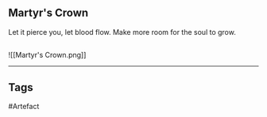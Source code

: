 ## Martyr's Crown
Let it pierce you, let blood flow.
Make more room for the soul to grow.
## 
![[Martyr's Crown.png]]

---
## Tags
#Artefact
